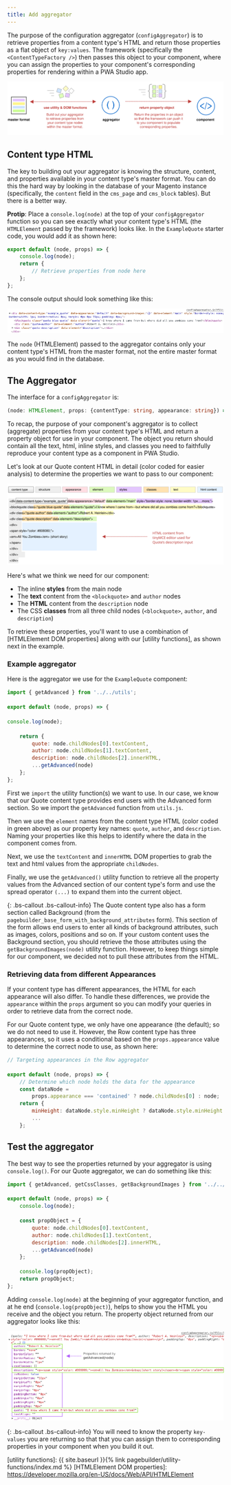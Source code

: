 ```yaml
---
title: Add aggregator
---
```


The purpose of the configuration aggregator (`configAggregator`) is to retrieve properties from a content type's HTML and return those properties as a flat object of `key:values`. The framework (specifically the `<ContentTypeFactory />`) then passes this object to your component, where you can assign the properties to your component's corresponding properties for rendering within a PWA Studio app.

![Aggregator Overview](AddAggregatorOverview.svg)

## Content type HTML

The key to building out your aggregator is knowing the structure, content, and properties available in your content type's master format. You can do this the hard way by looking in the database of your Magento instance (specifically, the `content` field in the `cms_page` and `cms_block` tables). But there is a better way.

**Protip**: Place a `console.log(node)` at the top of your `configAggregator` function so you can see exactly what your content type's HTML (the `HTMLElement` passed by the framework) looks like. In the `ExampleQuote` starter code, you would add it as shown here:

```js
export default (node, props) => {
    console.log(node);
    return {
        // Retrieve properties from node here
    };
};
```

The console output should look something like this:

![Content type HTML](AggregatorHTMLConsoleOutput.png)

The `node` (HTMLElement) passed to the aggregator contains only your content type's HTML from the master format, not the entire master format as you would find in the database.

## The Aggregator

The interface for a `configAggregator` is:

```ts
(node: HTMLElement, props: {contentType: string, appearance: string}) => {[key: string]: any}
```

To recap, the purpose of your component's aggregator is to collect (aggregate) properties from your content type's HTML and return a property object for use in your component. The object you return should contain all the text, html, inline styles, and classes you need to faithfully reproduce your content type as a component in PWA Studio.

Let's look at our Quote content HTML in detail (color coded for easier analysis) to determine the properties we want to pass to our component:

![Master format HTML](MasterFormatHTML.svg)

Here's what we think we need for our component:

-  The inline **styles** from the main node
-  The **text** content from the `<blockquote>` and `author` nodes
-  The **HTML** content from the `description` node
-  The CSS **classes** from all three child nodes (`<blockquote>`, `author`, and `description`)

To retrieve these properties, you'll want to use a combination of [HTMLElement DOM properties] along with our [utility functions], as shown next in the example.

### Example aggregator

Here is the aggregator we use for the `ExampleQuote` component:

```js
import { getAdvanced } from '../../utils';

export default (node, props) => {

console.log(node);

    return {
        quote: node.childNodes[0].textContent,
        author: node.childNodes[1].textContent,
        description: node.childNodes[2].innerHTML,
        ...getAdvanced(node)
    };
};
```

First we `import` the utility function(s) we want to use. In our case, we know that our Quote content type provides end users with the Advanced form section. So we import the `getAdvanced` function from `utils.js`.

Then we use the `element` names from the content type HTML (color coded in green above) as our property key names: `quote`, `author`, and `description`. Naming your properties like this helps to identify where the data in the component comes from.

Next, we use the `textContent` and `innerHTML` DOM properties to grab the text and html values from the appropriate `childNodes`.

Finally, we use the `getAdvanced()` utility function to retrieve all the property values from the Advanced section of our content type's form and use the spread operator `(...)` to expand them into the current object.

{: .bs-callout .bs-callout-info}
The Quote content type also has a form section called Background (from the `pagebuilder_base_form_with_background_attributes` form). This section of the form allows end users to enter all kinds of background attributes, such as images, colors, positions and so on. If your custom content uses the Background section, you should retrieve the those attributes using the `getBackgroundImages(node)` utility function. However, to keep things simple for our component, we decided not to pull these attributes from the HTML.

### Retrieving data from different Appearances

If your content type has different appearances, the HTML for each appearance will also differ. To handle these differences, we provide the `appearance` within the `props` argument so  you can modify your queries in order to retrieve data from the correct node.

For our Quote content type, we only have one appearance (the default); so we do not need to use it. However, the Row content type has three appearances, so it uses a conditional based on the `props.appearance` value to determine the correct node to use, as shown here:

```js
// Targeting appearances in the Row aggregator

export default (node, props) => {
    // Determine which node holds the data for the appearance
    const dataNode =
        props.appearance === 'contained' ? node.childNodes[0] : node;
    return {
        minHeight: dataNode.style.minHeight ? dataNode.style.minHeight : null,
        ...
    };
```

## Test the aggregator

The best way to see the properties returned by your aggregator is using `console.log()`. For our Quote aggregator, we can do something like this:

```js
import { getAdvanced, getCssClasses, getBackgroundImages } from '../../utils';

export default (node, props) => {
    console.log(node);

    const propObject = {
        quote: node.childNodes[0].textContent,
        author: node.childNodes[1].textContent,
        description: node.childNodes[2].innerHTML,
        ...getAdvanced(node)
    };

    console.log(propObject);
    return propObject;
};
```

Adding `console.log(node)` at the beginning of your aggregator function, and at he end (`console.log(propObject)`), helps to show you the HTML you receive and the object you return. The property object returned from our aggregator looks like this:

![Aggregator object console output](AggregatorObjectConsoleOutput.png)

{: .bs-callout .bs-callout-info}
You will need to know the property `key-values` you are returning so that that you can assign them to corresponding properties in your component when you build it out.

[utility functions]: {{ site.baseurl }}{% link pagebuilder/utility-functions/index.md %}
[HTMLElement DOM properties]: https://developer.mozilla.org/en-US/docs/Web/API/HTMLElement
